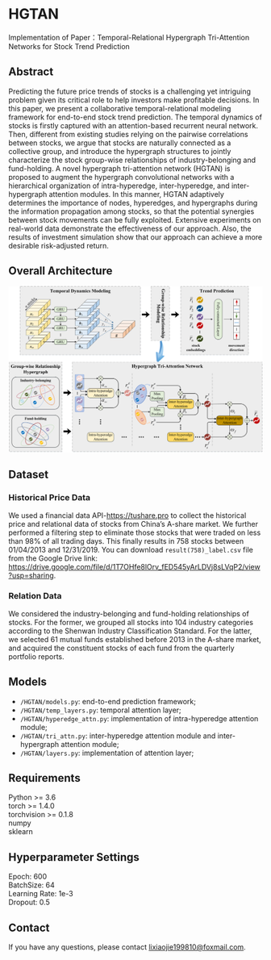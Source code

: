 # HGTAN

Implementation of Paper：Temporal-Relational Hypergraph Tri-Attention Networks for Stock Trend Prediction

## Abstract
Predicting the future price trends of stocks is a challenging yet intriguing problem given its critical role to help investors make profitable decisions. In this paper, we present a collaborative temporal-relational modeling framework for end-to-end stock trend prediction. The temporal dynamics of stocks is firstly captured with an attention-based recurrent neural network. Then, different from existing studies relying on the pairwise correlations between stocks, we argue that stocks are naturally connected as a collective group, and introduce the hypergraph structures to jointly characterize the stock group-wise relationships of industry-belonging and fund-holding. A novel hypergraph tri-attention network (HGTAN) is proposed to augment the hypergraph convolutional networks with a hierarchical organization of intra-hyperedge, inter-hyperedge, and inter-hypergraph attention modules. In this manner, HGTAN adaptively determines the importance of nodes, hyperedges, and hypergraphs during the information propagation among stocks, so that the potential synergies between stock movements can be fully exploited. Extensive experiments on real-world data demonstrate the effectiveness of our approach. Also, the results of investment simulation show that our approach can achieve a more desirable risk-adjusted return.

## Overall Architecture

![Image text](https://github.com/lixiaojieff/HGTAN/blob/main/framework.png)

## Dataset

### Historical Price Data
We used a financial data API-https://tushare.pro to collect the historical price and relational data of stocks from China’s A-share market. We further performed a filtering step to eliminate those stocks that were traded on less than 98% of all trading days. This finally results in 758 stocks between 01/04/2013 and 12/31/2019.  You can download   `result(758)_label.csv` file from the Google Drive link: https://drive.google.com/file/d/1T7OHfe8lOrv_fED545yArLDVj8sLVqP2/view?usp=sharing.

### Relation Data
We considered the industry-belonging and fund-holding relationships of stocks. For the former, we grouped all stocks into 104 industry categories according to the Shenwan Industry Classification Standard. For the latter, we selected 61 mutual funds established before 2013 in the A-share market, and acquired the constituent stocks of each fund from the quarterly portfolio reports.  

## Models

  * `/HGTAN/models.py`: end-to-end prediction framework;
  * `/HGTAN/temp_layers.py`: temporal attention layer;   
  * `/HGTAN/hyperedge_attn.py`: implementation of intra-hyperedge attention module;   
  * `/HGTAN/tri_attn.py`: inter-hyperedge attention module and inter-hypergraph attention module;   
  * `/HGTAN/layers.py`: implementation of attention layer;   


## Requirements

Python >= 3.6  
torch >= 1.4.0  
torchvision >= 0.1.8  
numpy  
sklearn  
  
## Hyperparameter Settings

Epoch: 600  
BatchSize: 64  
Learning Rate: 1e-3  
Dropout: 0.5
  
 ## Contact
 
If you have any questions, please contact lixiaojie199810@foxmail.com.

